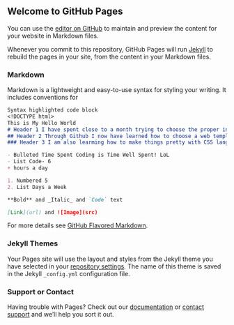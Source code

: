 ## Welcome to GitHub Pages

You can use the [editor on GitHub](https://github.com/CWilliamsJusticeReskill/Hello-World/edit/gh-pages/index.md) to maintain and preview the content for your website in Markdown files.

Whenever you commit to this repository, GitHub Pages will run [Jekyll](https://jekyllrb.com/) to rebuild the pages in your site, from the content in your Markdown files.

### Markdown

Markdown is a lightweight and easy-to-use syntax for styling your writing. It includes conventions for

```markdown
Syntax highlighted code block
<!DOCTYPE html>
This is My Hello World
# Header 1 I have spent close to a month trying to choose the proper interface.  Github was not my first choice.  LoL
## Header 2 Through Github I now have learned how to choose a web template page, and edit that pages code to my liking.
### Header 3 I am also learming how to make things pretty with CSS language.

- Bulleted Time Spent Coding is Time Well Spent! LoL
- List Code- 6
+ hours a day

1. Numbered 5
2. List Days a Week

**Bold** and _Italic_ and `Code` text

[Link](url) and ![Image](src)
```

For more details see [GitHub Flavored Markdown](https://guides.github.com/features/mastering-markdown/).

### Jekyll Themes

Your Pages site will use the layout and styles from the Jekyll theme you have selected in your [repository settings](https://github.com/CWilliamsJusticeReskill/Hello-World/settings). The name of this theme is saved in the Jekyll `_config.yml` configuration file.

### Support or Contact

Having trouble with Pages? Check out our [documentation](https://docs.github.com/categories/github-pages-basics/) or [contact support](https://github.com/contact) and we’ll help you sort it out.
